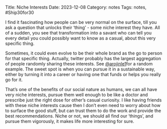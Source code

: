 Title: Niche Interests
Date: 2023-12-08
Category: notes
Tags: notes, #Ship30for30


I find it fascinating how people can be very normal on the surface, till you ask a question that unlocks their ‘thing’ - some niche interest they have. 
All of a sudden, you see that transformation into a savant who can tell you every detail you could possibly want to know as a casual, about this very specific thing.

Sometimes, it could even evolve to be their whole brand as the go to person for that specific thing. Actually, twitter probably has the largest aggregation of people randomly sharing these interests. See [@arojinle1](https://twitter.com/arojinle1)for a random example. The sweet spot is when you can pursue it in a sustainable way, either by turning it into a career or having one that funds or helps you really go for it. 

That’s one of the benefits of our social nature as humans, we can all have very niche interests, pursue them well enough to be like a doctor and prescribe just the right dose for other’s casual curiosity. I like having friends with these niche interests cause then I don’t even need to worry about how to surface the good stuff, but can trust them to do the work and provide the best recommendations. 
Niche or not, we should all find our ‘things’,  and pursue them vigorously, it makes life more interesting for sure.


